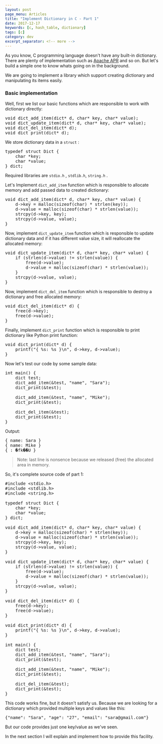 ```yaml
---
layout: post
page_menu: Articles
title: "Implement Dictionary in C - Part 1"
date: 2017-12-17
keywords: [c, hash_table, dictionary]
tags: [c]
category: dev
excerpt_separator: <!-- more -->
---
```

As you know, C programming language doesn't have any built-in dictionary.
There are plenty of implementation such as <a href="https://apr.apache.org/" title="Apache ARP" target="_blank">Apache APR</a>
and so on. But let's build a simple one to know whats going on in the background.
<!-- more -->

We are going to implement a library which support creating dictionary and manipulating its items easily.

### Basic implementation

Well, first we list our basic functions which are responsible to work with dictionary directly:

<pre>
void dict_add_item(dict* d, char* key, char* value);
void dict_update_item(dict* d, char* key, char* value);
void dict_del_item(dict* d);
void dict_print(dict* d);
</pre>

We store dictionary data in a `struct` :

<pre>
typedef struct Dict {
    char *key;
    char *value;
} dict;
</pre>

Required libraries are `stdio.h` , `stdlib.h`, `string.h` .

Let's Implement `dict_add_item` function which is responsible to allocate memory and add passed data to  created dictionary:

<pre>
void dict_add_item(dict* d, char* key, char* value) {
    d->key = malloc(sizeof(char) * strlen(key));
    d->value = malloc(sizeof(char) * strlen(value));
    strcpy(d->key, key);
    strcpy(d->value, value);
}
</pre>

Now, implement `dict_update_item` function which is responsible to update dictionary data and if it has different value size,
it will reallocate the allocated memory:

<pre>
void dict_update_item(dict* d, char* key, char* value) {
    if (strlen(d->value) != strlen(value)) {
        free(d->value);
        d->value = malloc(sizeof(char) * strlen(value));
    }
    strcpy(d->value, value);
}
</pre>

Now, implement `dict_del_item` function which is responsible to destroy a dictionary and free allocated memory:

<pre>
void dict_del_item(dict* d) {
    free(d->key);
    free(d->value);
}
</pre>

Finally, implement `dict_print` function which is responsible to print dictionary like Python print function:

<pre>
void dict_print(dict* d) {
    printf("{ %s: %s }\n", d->key, d->value);
}
</pre>

Now let's test our code by some sample data:

<pre>
int main() {
    dict test;
    dict_add_item(&amp;test, "name", "Sara");
    dict_print(&amp;test);

    dict_add_item(&amp;test, "name", "Mike");
    dict_print(&amp;test);

    dict_del_item(&amp;test);
    dict_print(&amp;test);
}
</pre>

Output:

<pre>
{ name: Sara }
{ name: Mike }
{ : �fk��U }
</pre>

> Note: last line is nonsence because we released (free) the allocated area in memory.

So, it's complete source code of part 1:

<pre>
#include &lt;stdio.h&gt;
#include &lt;stdlib.h&gt;
#include &lt;string.h&gt;

typedef struct Dict {
    char *key;
    char *value;
} dict;

void dict_add_item(dict* d, char* key, char* value) {
    d->key = malloc(sizeof(char) * strlen(key));
    d->value = malloc(sizeof(char) * strlen(value));
    strcpy(d->key, key);
    strcpy(d->value, value);
}

void dict_update_item(dict* d, char* key, char* value) {
    if (strlen(d->value) != strlen(value)) {
        free(d->value);
        d->value = malloc(sizeof(char) * strlen(value));
    }
    strcpy(d->value, value);
}

void dict_del_item(dict* d) {
    free(d->key);
    free(d->value);
}

void dict_print(dict* d) {
    printf("{ %s: %s }\n", d->key, d->value);
}

int main() {
    dict test;
    dict_add_item(&amp;test, "name", "Sara");
    dict_print(&amp;test);

    dict_add_item(&amp;test, "name", "Mike");
    dict_print(&amp;test);

    dict_del_item(&amp;test);
    dict_print(&amp;test);
}
</pre>

This code works fine, but it doesn't satisfy us. Because we are looking for a dictionary which provided multiple keys and values
like this:

<pre>
{"name": "Sara", "age": "27", "email": "sara@gmail.com"}
</pre>

But our code provides just one key/value as we've seen.

In the next section I will explain and implement how to provide this facility.